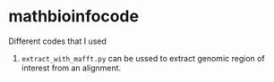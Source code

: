 # mathbioinfocode
Different codes that I used 
1. ``extract_with_mafft.py`` can be ussed to extract genomic region of interest from an alignment. 
